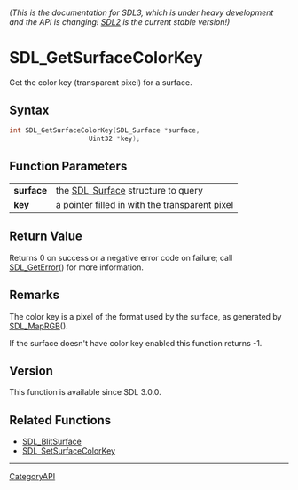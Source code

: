 ###### (This is the documentation for SDL3, which is under heavy development and the API is changing! [SDL2](https://wiki.libsdl.org/SDL2/) is the current stable version!)
# SDL_GetSurfaceColorKey

Get the color key (transparent pixel) for a surface.

## Syntax

```c
int SDL_GetSurfaceColorKey(SDL_Surface *surface,
                    Uint32 *key);

```

## Function Parameters

|                 |                                                   |
| --------------- | ------------------------------------------------- |
| **surface**     | the [SDL_Surface](SDL_Surface.md) structure to query |
| **key**         | a pointer filled in with the transparent pixel    |

## Return Value

Returns 0 on success or a negative error code on failure; call
[SDL_GetError](SDL_GetError.md)() for more information.

## Remarks

The color key is a pixel of the format used by the surface, as generated by
[SDL_MapRGB](SDL_MapRGB.md)().

If the surface doesn't have color key enabled this function returns -1.

## Version

This function is available since SDL 3.0.0.

## Related Functions

* [SDL_BlitSurface](SDL_BlitSurface.md)
* [SDL_SetSurfaceColorKey](SDL_SetSurfaceColorKey.md)

----
[CategoryAPI](CategoryAPI.md)
